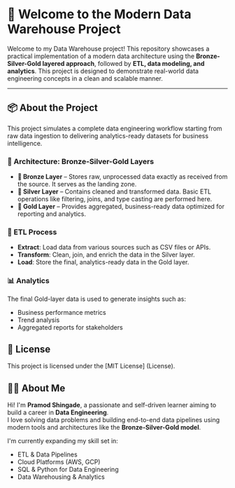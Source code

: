# 🚀 Welcome to the Modern Data Warehouse Project

Welcome to my Data Warehouse project! This repository showcases a practical implementation of a modern data architecture using the **Bronze-Silver-Gold layered approach**, followed by **ETL, data modeling, and analytics**. This project is designed to demonstrate real-world data engineering concepts in a clean and scalable manner.

---

## 📦 About the Project

This project simulates a complete data engineering workflow starting from raw data ingestion to delivering analytics-ready datasets for business intelligence.

### 🧱 Architecture: Bronze-Silver-Gold Layers

- **🥉 Bronze Layer** – Stores raw, unprocessed data exactly as received from the source. It serves as the landing zone.
- **🥈 Silver Layer** – Contains cleaned and transformed data. Basic ETL operations like filtering, joins, and type casting are performed here.
- **🥇 Gold Layer** – Provides aggregated, business-ready data optimized for reporting and analytics.

### 🔄 ETL Process

- **Extract**: Load data from various sources such as CSV files or APIs.
- **Transform**: Clean, join, and enrich the data in the Silver layer.
- **Load**: Store the final, analytics-ready data in the Gold layer.

### 📊 Analytics

The final Gold-layer data is used to generate insights such as:
- Business performance metrics
- Trend analysis
- Aggregated reports for stakeholders

## 📜 License

This project is licensed under the [MIT License] (License).

## 👨‍💻 About Me

Hi! I'm **Pramod Shingade**, a passionate and self-driven learner aiming to build a career in **Data Engineering**.  
I love solving data problems and building end-to-end data pipelines using modern tools and architectures like the **Bronze-Silver-Gold model**.

I'm currently expanding my skill set in:
- ETL & Data Pipelines
- Cloud Platforms (AWS, GCP)
- SQL & Python for Data Engineering
- Data Warehousing & Analytics

